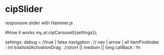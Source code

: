 # cipSlider
responsive slider with Hammer.js

#How it works
my_el.cipCarousel({settings});

settings:
  debug = //true | false
  navigation : // nav | arrow | all
  itemFirstindex : int
  trasholdActivationDrag : //short || medium || long
  callBack : fn
